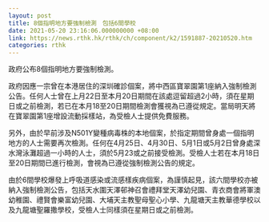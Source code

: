 ```yaml
---
layout: post
title: 8個指明地方要強制檢測　包括6間學校
date: 2021-05-20 23:16:06.000000000 +08:00
link: https://news.rthk.hk/rthk/ch/component/k2/1591887-20210520.htm
categories: rthk
---
```


政府公布8個指明地方要強制檢測。　　　　　　　　　　　　　　

政府因應一宗曾在本港居住的深圳確診個案，將中西區寶翠園第1座納入強制檢測公告。任何人士曾在上月22日至本月20日期間在該處逗留超過2小時，須在星期日或之前檢測，若已在本月18至20日期間檢測會獲視為已遵從規定。當局明天將在寶翠園第1座增設流動採樣站，為受檢人士提供免費服務。

另外，由於早前涉及N501Y變種病毒株的本地個案，於指定期間曾身處一個指明地方的人士需要再次檢測。任何在4月25日、4月30日、5月1日或5月2日曾身處深水灣泳灘超過一小時的人士，須於5月23或之前接受檢測。受檢人士若在本月18日至20日期間已進行檢測，會視為已遵從強制檢測公告的規定。

由於6間學校爆發上呼吸道感染或流感樣疾病個案，為謹慎起見，該六間學校亦被納入強制檢測公告，包括天水圍天澤邨神召會禮拜堂天澤幼兒園、青衣商會將軍澳幼稚園、禮賢會樂富幼兒園、大埔天主教聖母聖心小學、九龍塘天主教華德學校以及九龍塘聖羅撒學校，受檢人士同樣須在星期日或之前檢測。
